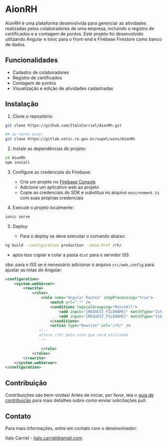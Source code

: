 # AionRH

AionRH é uma plataforma desenvolvida para gerenciar as atividades realizadas pelos colaboradores de uma empresa, incluindo o registro de certificados e a contagem de pontos. Este projeto foi desenvolvido utilizando Angular e Ionic para o front-end e Firebase Firestore como banco de dados.

## Funcionalidades

- Cadastro de colaboradores
- Registro de certificados
- Contagem de pontos
- Visualização e edição de atividades cadastradas

## Instalação

1. Clone o repositório:

```bash
git clone https://github.com/ItaloCarriel/AionRh.git

## ou tente esse:
git clone https://gitlab.setic.ro.gov.br/supel/winx/AionRh
```

2. Instale as dependências do projeto:

```bash
cd AionRh
npm install
```

3. Configure as credenciais do Firebase:

   - Crie um projeto no [Firebase Console](https://console.firebase.google.com/)
   - Adicione um aplicativo web ao projeto
   - Copie as credenciais do SDK e substitua no arquivo `environment.ts` com suas próprias credenciais

4. Execute o projeto localmente:

```bash
ionic serve
```

5. Deploy:

   - Para o deploy se deve executar o comando abaixo:

```bash
ng build --configuration production --base-href /rh/
```

- após isso copiar e colar a pasta `dist` para o servidor ISS

obs: para o ISS se é necessário adicionar o arquivo `src/web.config` para ajustar as rotas do Angular:

```xml
<configuration>
	<system.webServer>
		<rewrite>
			<rules>
				<rule name="Angular Routes" stopProcessing="true">
					<match url=".*" />
					<conditions logicalGrouping="MatchAll">
						<add input="{REQUEST_FILENAME}" matchType="IsFile" negate="true" />
						<add input="{REQUEST_FILENAME}" matchType="IsDirectory" negate="true" />
					</conditions>
					<action type="Rewrite" url="/rh/" />
               <!--
               altere /rh/ pela rota que será utilizada
               -->

				</rule>
			</rules>
		</rewrite>
	</system.webServer>
</configuration>
```

## Contribuição

Contribuições são bem-vindas! Antes de iniciar, por favor, leia o [guia de contribuição](CONTRIBUTING.md) para mais detalhes sobre como enviar solicitações pull.

## Contato

Para mais informações, entre em contato com o desenvolvedor:

Italo Carriel - [italo.carriel@gmail.com](mailto:italo.carriel@gmail.com)
